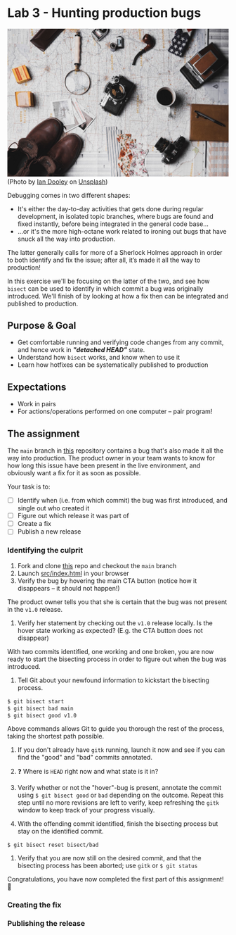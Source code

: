 # Lab 3 - Hunting production bugs
![sherlock](./docs/sherlock.jpeg)
(Photo by [Ian Dooley](https://unsplash.com/@sadswim?utm_source=unsplash&utm_medium=referral&utm_content=creditCopyText) on [Unsplash](https://unsplash.com/s/photos/pipe?utm_source=unsplash&utm_medium=referral&utm_content=creditCopyText))

Debugging comes in two different shapes:
- It's either the day-to-day activities that gets done during regular development, in isolated topic branches, where bugs are found and fixed instantly, before being integrated in the general code base...
- ...or it's the more high-octane work related to ironing out bugs that have snuck all the way into production.

The latter generally calls for more of a Sherlock Holmes approach in order to both identify and fix the issue; after all, it’s made it all the way to production!

In this exercise we'll be focusing on the latter of the two, and see how `bisect` can be used to identify in which commit a bug was originally introduced. We'll finish of by looking at how a fix then can be integrated and published to production.

## Purpose & Goal
- Get comfortable running and verifying code changes from any commit, and hence work in **_"detached HEAD"_** state.
- Understand how `bisect` works, and know when to use it
- Learn how hotfixes can be systematically published to production

## Expectations
- Work in pairs
- For actions/operations performed on one computer – pair program!

## The assignment
The `main` branch in [this][1] repository contains a bug that's also made it all the way into production. The product owner in your team wants to know for how long this issue have been present in the live environment, and obviously want a fix for it as soon as possible.

Your task is to:
- [ ] Identify when (i.e. from which commit) the bug was first introduced, and single out who created it
- [ ] Figure out which release it was part of
- [ ] Create a fix
- [ ] Publish a new release

### Identifying the culprit
1. Fork and clone [this][1] repo and checkout the `main` branch
1. Launch [src/index.html](./src/index.html) in your browser
1. Verify the bug by hovering the main CTA button (notice how it disappears – it should not happen!)

The product owner tells you that she is certain that the bug was not present in the `v1.0` release.
1. Verify her statement by checking out the `v1.0` release locally. Is the hover state working as expected? (E.g. the CTA button does not disappear)

With two commits identified, one working and one broken, you are now ready to start the bisecting process in order to figure out when the bug was introduced.
1. Tell Git about your newfound information to kickstart the bisecting process.
  ```
  $ git bisect start
  $ git bisect bad main
  $ git bisect good v1.0
  ```
  Above commands allows Git to guide you thorough the rest of the process, taking the shortest path possible.

1. If you don't already have `gitk` running, launch it now and see if you can find the "good" and "bad" commits annotated.

1. ❓ Where is `HEAD` right now and what state is it in?

1. Verify whether or not the "hover"-bug is present, annotate the commit using `$ git bisect good` or `bad` depending on the outcome. Repeat this step until no more revisions are left to verify, keep refreshing the `gitk` window to keep track of your progress visually.

1. With the offending commit identified, finish the bisecting process but stay on the identified commit.
  ```
  $ git bisect reset bisect/bad
  ```

1. Verify that you are now still on the desired commit, and that the bisecting process has been aborted; use `gitk` or `$ git status`

Congratulations, you have now completed the first part of this assignment! 🎉

### Creating the fix

### Publishing the release

[1]: https://repo "repo"
